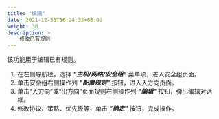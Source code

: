 ```yaml
---
title: "编辑"
date: 2021-12-31T16:24:33+08:00
weight: 30
description: >
    修改已有规则
---
```


该功能用于编辑已有规则。

1. 在左侧导航栏，选择 **_"主机/网络/安全组"_** 菜单项，进入安全组页面。
2. 单击安全组右侧操作列 **_"配置规则"_** 按钮，进入入方向页面。
2. 单击“入方向”或“出方向”页面规则右侧操作列 **_"编辑"_** 按钮，弹出编辑对话框。
3. 修改协议、策略、优先级等，单击 **_"确定"_** 按钮，完成操作。